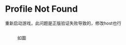 # Profile Not Found

重新启动游戏，此问题是正版验证失败导致的，修改host也行

<figure><img src="https://s2.loli.net/2024/01/04/HFSlZ73vL2G1N4A.png" alt=""><figcaption><p>如圖</p></figcaption></figure>
